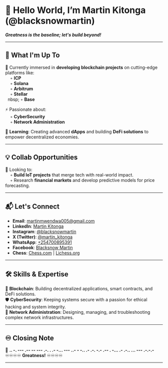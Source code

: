 # 👋 Hello World, I’m Martin Kitonga (@blacksnowmartin)  
**_Greatness is the baseline; let's build beyond!_**  

---

## 👥 What I'm Up To  
🔗 Currently immersed in **developing blockchain projects** on cutting-edge platforms like:  
&nbsp; &nbsp; ◦ **ICP**  
&nbsp; &nbsp; ◦ **Solana**  
&nbsp; &nbsp; ◦ **Arbitrum**  
&nbsp; &nbsp; ◦ **Stellar**  
&nbsp; nbsp; ◦ **Base**

⚡ Passionate about:  
&nbsp; &nbsp; ◦ **CyberSecurity**  
&nbsp; &nbsp; ◦ **Network Administration**  

🌱 **Learning**: Creating advanced **dApps** and building **DeFi solutions** to empower decentralized economies.  

---

## 💡 Collab Opportunities  
💞 Looking to:  
&nbsp; &nbsp; ◦ **Build IoT projects** that merge tech with real-world impact.  
&nbsp; &nbsp; ◦ Research **financial markets** and develop predictive models for price forecasting.  

---

## 📬 Let's Connect  
- **Email**: martinmwendwa005@gmail.com  
- **LinkedIn**: [Martin Kitonga](https://www.linkedin.com/in/martin-kitonga)  
- **Instagram**: [@blacksnowmartin](https://www.instagram.com/blacksnowmartin/)  
- **X (Twitter)**: [@martin_kitonga](https://x.com/martin_kitonga)  
- **WhatsApp**: [+254700895391](https://wa.me/254700895391)  
- **Facebook**: [Blacksnow Martin ](https://web.facebook.com/martin.mwendwa.3110/)  
- **Chess**: [Chess.com](https://www.chess.com/member/blacksnowmartin) | [Lichess.org](https://lichess.org/@/blacksnowmartin)  

---

## 🛠️ Skills & Expertise  
🚀 **Blockchain**: Building decentralized applications, smart contracts, and DeFi solutions.  
🛡️ **CyberSecurity**: Keeping systems secure with a passion for ethical hacking and system integrity.  
📡 **Network Administration**: Designing, managing, and troubleshooting complex network infrastructures.  

---

## ♾️ Closing Note  
🌌 **.. -. --- .--  -- --- .-. .  .- -... --- ..- -  -.. .- .-. -.-  .-- . -...  .- .-.. ... --- .-.-.-**  
♾️♾️♾️♾️ **Greatness!** ♾️♾️♾️♾️  

---  

